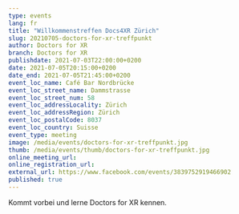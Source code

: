 ```yaml
---
type: events
lang: fr
title: "Willkommenstreffen Docs4XR Zürich"
slug: 20210705-doctors-for-xr-treffpunkt
author: Doctors for XR
branch: Doctors for XR
publishdate: 2021-07-03T22:00:00+0200
date: 2021-07-05T20:15:00+0200
date_end: 2021-07-05T21:45:00+0200
event_loc_name: Café Bar Nordbrücke
event_loc_street_name: Dammstrasse
event_loc_street_num: 58
event_loc_addressLocality: Zürich
event_loc_addressRegion: Zürich
event_loc_postalCode: 8037
event_loc_country: Suisse
event_type: meeting
image: /media/events/doctors-for-xr-treffpunkt.jpg
thumb: /media/events/thumb/doctors-for-xr-treffpunkt.jpg
online_meeting_url: 
online_registration_url: 
external_url: https://www.facebook.com/events/3839752919466902
published: true
---
```

Kommt vorbei und lerne Doctors for XR kennen.
